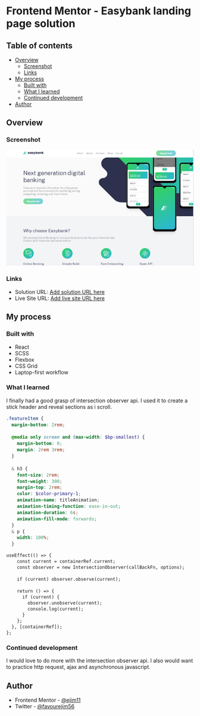 # Frontend Mentor - Easybank landing page solution

## Table of contents

- [Overview](#overview)
  - [Screenshot](#screenshot)
  - [Links](#links)
- [My process](#my-process)
  - [Built with](#built-with)
  - [What I learned](#what-i-learned)
  - [Continued development](#continued-development)
- [Author](#author)

## Overview

### Screenshot

![](./src/Assets/screenshot.PNG)

### Links

- Solution URL: [Add solution URL here](https://your-solution-url.com)
- Live Site URL: [Add live site URL here](https://your-live-site-url.com)

## My process

### Built with

- React
- SCSS
- Flexbox
- CSS Grid
- Laptop-first workflow

### What I learned

I finally had a good grasp of intersection observer api. I used it to create a stick header and reveal sections as i scroll.

```scss
.featureItem {
  margin-bottom: 2rem;

  @media only screen and (max-width: $bp-smallest) {
    margin-bottom: 0;
    margin: 2rem 3rem;
  }

  & h3 {
    font-size: 2rem;
    font-weight: 300;
    margin-top: 2rem;
    color: $color-primary-1;
    animation-name: titleAnimation;
    animation-timing-function: ease-in-out;
    animation-duration: 6s;
    animation-fill-mode: forwards;
  }
  & p {
    width: 100%;
  }
```

```React
useEffect(() => {
    const current = containerRef.current;
    const observer = new IntersectionObserver(callBackFn, options);

    if (current) observer.observe(current);

    return () => {
      if (current) {
        observer.unobserve(current);
        console.log(current);
      }
    };
  }, [containerRef]);
};
```

### Continued development

I would love to do more with the intersection observer api. I also would want to practice http request, ajax and asynchronous javascript.

## Author

- Frontend Mentor - [@ejim11](https://www.frontendmentor.io/profile/@ejim11)
- Twitter - [@favourejim56](https://www.twitter.com/@favourejim56)
